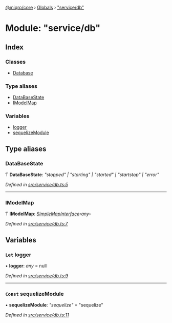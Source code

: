 [@miqro/core](../README.md) › [Globals](../globals.md) › ["service/db"](_service_db_.md)

# Module: "service/db"

## Index

### Classes

* [Database](../classes/_service_db_.database.md)

### Type aliases

* [DataBaseState](_service_db_.md#databasestate)
* [IModelMap](_service_db_.md#imodelmap)

### Variables

* [logger](_service_db_.md#let-logger)
* [sequelizeModule](_service_db_.md#const-sequelizemodule)

## Type aliases

###  DataBaseState

Ƭ **DataBaseState**: *"stopped" | "starting" | "started" | "startstop" | "error"*

*Defined in [src/service/db.ts:5](https://github.com/claukers/miqro-core/blob/65c3631/src/service/db.ts#L5)*

___

###  IModelMap

Ƭ **IModelMap**: *[SimpleMapInterface](../interfaces/_util_util_.simplemapinterface.md)‹any›*

*Defined in [src/service/db.ts:7](https://github.com/claukers/miqro-core/blob/65c3631/src/service/db.ts#L7)*

## Variables

### `Let` logger

• **logger**: *any* = null

*Defined in [src/service/db.ts:9](https://github.com/claukers/miqro-core/blob/65c3631/src/service/db.ts#L9)*

___

### `Const` sequelizeModule

• **sequelizeModule**: *"sequelize"* = "sequelize"

*Defined in [src/service/db.ts:11](https://github.com/claukers/miqro-core/blob/65c3631/src/service/db.ts#L11)*
